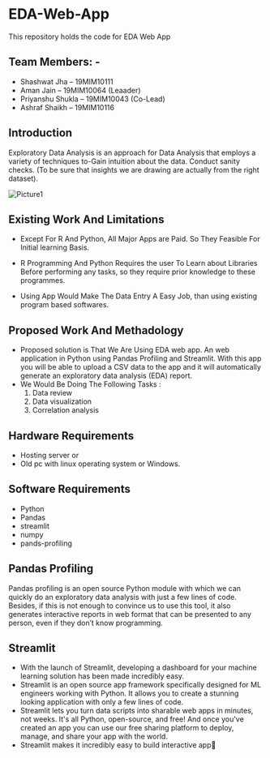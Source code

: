 # EDA-Web-App
This repository holds the code for EDA Web App

## Team Members: - 
  - Shashwat Jha – 19MIM10111
  - Aman Jain – 19MIM10064 (Leaader)
  - Priyanshu Shukla – 19MIM10043 (Co-Lead)
  - Ashraf Shaikh – 19MIM10116

## Introduction

Exploratory Data Analysis is an approach for Data Analysis that employs a variety of techniques to-Gain intuition about the data. Conduct sanity checks. (To be sure that insights we are drawing are actually from the right dataset).

![Picture1](https://user-images.githubusercontent.com/41456447/189622821-4583f537-b35a-45ad-99fe-d994d0099009.png)

## Existing Work And Limitations

  - Except For R And Python, All Major Apps are Paid. So They Feasible For Initial learning Basis.

  - R Programming And Python Requires the user To Learn about Libraries Before performing any tasks, so they require prior knowledge to these programmes.

  - Using App Would Make The Data Entry A Easy Job, than using existing program based softwares.
  
## Proposed Work And Methadology

  - Proposed solution is That We Are Using EDA web app. An web application  in Python using Pandas Profiling and Streamlit. With this app you will be able to upload a    CSV data to the app and it will automatically generate an exploratory data analysis (EDA) report.
  - We Would Be Doing The Following Tasks :
    1. Data review
    2. Data visualization
    3. Correlation analysis
    
## Hardware Requirements

  - Hosting server or 
  - Old pc with linux operating system or Windows.
  
## Software Requirements

  - Python
  - Pandas
  - streamlit
  - numpy
  - pands-profiling

## Pandas Profiling

Pandas profiling is an open source Python module with which we can quickly do an exploratory data analysis with just a few lines of code. Besides, if this is not enough to convince us to use this tool, it also generates interactive reports in web format that can be presented to any person, even if they don’t know programming.

## Streamlit
  - With the launch of Streamlit, developing a dashboard for your machine learning solution has been made incredibly easy.
  - Streamlit is an open source app framework specifically designed for ML engineers working with Python. It allows you to create a stunning looking application with only a few lines of code.
  - Streamlit lets you turn data scripts into sharable web apps in minutes, not weeks. It's all Python, open-source, and free! And once you've created an app you can use our free sharing platform to deploy, manage, and share your app with the world.
  - Streamlit makes it incredibly easy to build interactive app


    



